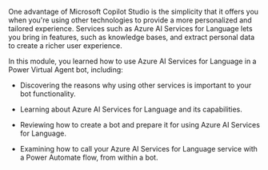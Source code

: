 One advantage of Microsoft Copilot Studio is the simplicity that it offers you when you're using other technologies to provide a more personalized and tailored experience. Services such as Azure AI Services for Language lets you bring in features, such as knowledge bases, and extract personal data to create a richer user experience.

In this module, you learned how to use Azure AI Services for Language in a Power Virtual Agent bot, including:

- Discovering the reasons why using other services is important to your bot functionality.

- Learning about Azure AI Services for Language and its capabilities.

- Reviewing how to create a bot and prepare it for using Azure AI Services for Language.

- Examining how to call your Azure AI Services for Language service with a Power Automate flow, from within a bot.
